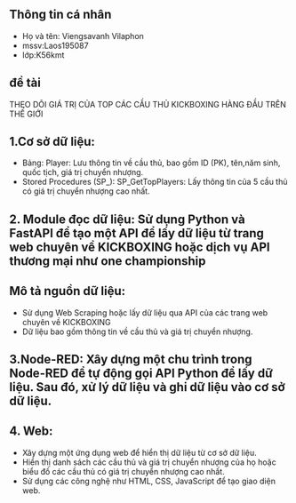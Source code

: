 
## Thông tin cá nhân
- Họ và tên: Viengsavanh Vilaphon
- mssv:Laos195087
- lớp:K56kmt
## đề tài
THEO DÕI GIÁ TRỊ CỦA TOP CÁC CẦU THỦ KICKBOXING HÀNG ĐẦU TRÊN THẾ GIỚI

## 1.Cơ sở dữ liệu:
- Bảng: Player: Lưu thông tin về cầu thủ, bao gồm ID (PK), tên,năm sinh, quốc tịch, giá trị chuyển nhượng.
- Stored Procedures (SP_): SP_GetTopPlayers: Lấy thông tin của 5 cầu thủ có giá trị chuyển nhượng cao nhất.
 ## 2. Module đọc dữ liệu: Sử dụng Python và FastAPI để tạo một API để lấy dữ liệu từ trang web chuyên về KICKBOXING  hoặc dịch vụ API thương mại như one championship
## Mô tả nguồn dữ liệu:

- Sử dụng Web Scraping hoặc lấy dữ liệu qua API của các trang web chuyên về KICKBOXING 
- Dữ liệu bao gồm thông tin về cầu thủ và giá trị chuyển nhượng.
 ## 3.Node-RED: Xây dựng một chu trình trong Node-RED để tự động gọi API Python để lấy dữ liệu. Sau đó, xử lý dữ liệu và ghi dữ liệu vào cơ sở dữ liệu.

## 4. Web:

- Xây dựng một ứng dụng web để hiển thị dữ liệu từ cơ sở dữ liệu.
- Hiển thị danh sách các cầu thủ và giá trị chuyển nhượng của họ hoặc biểu đồ các cầu thủ có giá trị chuyển nhượng cao nhất.
- Sử dụng các công nghệ như HTML, CSS, JavaScript để tạo giao diện web.
